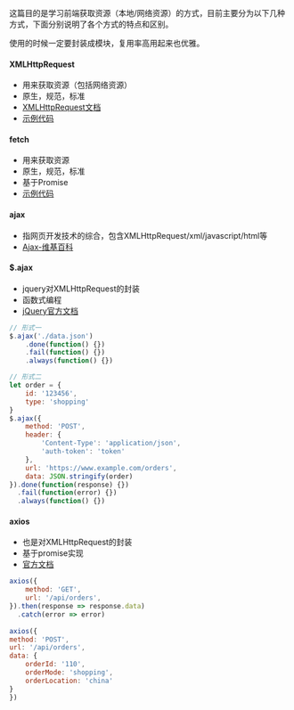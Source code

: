 这篇目的是学习前端获取资源（本地/网络资源）的方式，目前主要分为以下几种方式，下面分别说明了各个方式的特点和区别。

使用的时候一定要封装成模块，复用率高用起来也优雅。

#### XMLHttpRequest
* 用来获取资源（包括网络资源）
* 原生，规范，标准
* [XMLHttpRequest文档](https://developer.mozilla.org/zh-CN/docs/Web/API/XMLHttpRequest)
* [示例代码](https://github.com/susan007/my-blog/blob/master/demo/ajax.html)
#### fetch
* 用来获取资源
* 原生，规范，标准
* 基于Promise
* [示例代码](https://github.com/susan007/my-blog/blob/master/demo/fetch.html)
#### ajax
* 指网页开发技术的综合，包含XMLHttpRequest/xml/javascript/html等
* [Ajax-维基百科](https://zh.wikipedia.org/wiki/AJAX)
#### $.ajax
* jquery对XMLHttpRequest的封装
* 函数式编程
* [jQuery官方文档](https://api.jquery.com/jquery.ajax/)
```js
// 形式一
$.ajax('./data.json')
    .done(function() {})
    .fail(function() {})
    .always(function() {})

// 形式二
let order = {
    id: '123456',
    type: 'shopping'
}
$.ajax({
    method: 'POST',
    header: {
        'Content-Type': 'application/json',
        'auth-token': 'token'
    },
    url: 'https://www.example.com/orders',
    data: JSON.stringify(order)
}).done(function(response) {})
  .fail(function(error) {})
  .always(function() {})
```
#### axios
* 也是对XMLHttpRequest的封装
* 基于promise实现
* [官方文档](https://github.com/axios/axios)
```js
axios({
    method: 'GET',
    url: '/api/orders',
}).then(response => response.data)
  .catch(error => error)
  
axios({
method: 'POST',
url: '/api/orders',
data: {
    orderId: '110',
    orderMode: 'shopping',
    orderLocation: 'china'
}
})
```
